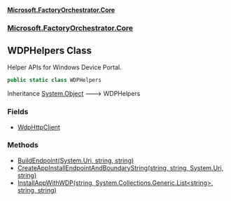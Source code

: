 #### [Microsoft.FactoryOrchestrator.Core](./Microsoft-FactoryOrchestrator-Core.md 'Microsoft.FactoryOrchestrator.Core')
### [Microsoft.FactoryOrchestrator.Core](./Microsoft-FactoryOrchestrator-Core.md 'Microsoft.FactoryOrchestrator.Core')
## WDPHelpers Class
Helper APIs for Windows Device Portal.  
```csharp
public static class WDPHelpers
```
Inheritance [System.Object](https://docs.microsoft.com/en-us/dotnet/api/System.Object 'System.Object') &#129106; WDPHelpers  
### Fields
- [WdpHttpClient](./Microsoft-FactoryOrchestrator-Core-WDPHelpers-WdpHttpClient.md 'Microsoft.FactoryOrchestrator.Core.WDPHelpers.WdpHttpClient')
### Methods
- [BuildEndpoint(System.Uri, string, string)](./Microsoft-FactoryOrchestrator-Core-WDPHelpers-BuildEndpoint(System-Uri_string_string).md 'Microsoft.FactoryOrchestrator.Core.WDPHelpers.BuildEndpoint(System.Uri, string, string)')
- [CreateAppInstallEndpointAndBoundaryString(string, string, System.Uri, string)](./Microsoft-FactoryOrchestrator-Core-WDPHelpers-CreateAppInstallEndpointAndBoundaryString(string_string_System-Uri_string).md 'Microsoft.FactoryOrchestrator.Core.WDPHelpers.CreateAppInstallEndpointAndBoundaryString(string, string, System.Uri, string)')
- [InstallAppWithWDP(string, System.Collections.Generic.List&lt;string&gt;, string, string)](./Microsoft-FactoryOrchestrator-Core-WDPHelpers-InstallAppWithWDP(string_System-Collections-Generic-List-string-_string_string).md 'Microsoft.FactoryOrchestrator.Core.WDPHelpers.InstallAppWithWDP(string, System.Collections.Generic.List&lt;string&gt;, string, string)')
